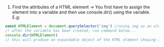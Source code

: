 1. Find the attributes of a HTML element -> You first have to assign the element into a variable and then use console.dir() using the variable.
E.g:
```js
const HTMLElement = document.querySelector('img') //using img as an element example
// after the variable has been created, run command below...
console.dir(HTMLElement)
// this will produce an expandable object of the HTML element showing all its Attributes
```
